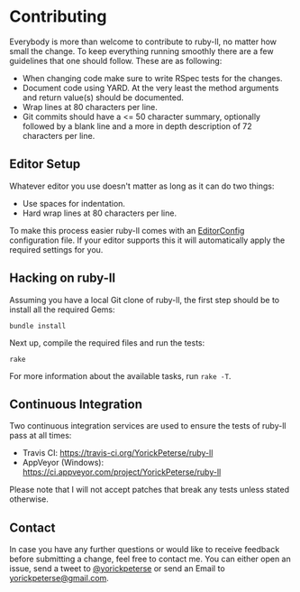 # Contributing

Everybody is more than welcome to contribute to ruby-ll, no matter how small the
change. To keep everything running smoothly there are a few guidelines that one
should follow. These are as following:

* When changing code make sure to write RSpec tests for the changes.
* Document code using YARD. At the very least the method arguments and return
  value(s) should be documented.
* Wrap lines at 80 characters per line.
* Git commits should have a <= 50 character summary, optionally followed by a
  blank line and a more in depth description of 72 characters per line.

## Editor Setup

Whatever editor you use doesn't matter as long as it can do two things:

* Use spaces for indentation.
* Hard wrap lines at 80 characters per line.

To make this process easier ruby-ll comes with an [EditorConfig][editorconfig]
configuration file. If your editor supports this it will automatically apply
the required settings for you.

## Hacking on ruby-ll

Assuming you have a local Git clone of ruby-ll, the first step should be to
install all the required Gems:

    bundle install

Next up, compile the required files and run the tests:

    rake

For more information about the available tasks, run `rake -T`.

## Continuous Integration

Two continuous integration services are used to ensure the tests of ruby-ll pass
at all times:

* Travis CI: <https://travis-ci.org/YorickPeterse/ruby-ll>
* AppVeyor (Windows): <https://ci.appveyor.com/project/YorickPeterse/ruby-ll>

Please note that I will not accept patches that break any tests unless stated
otherwise.

## Contact

In case you have any further questions or would like to receive feedback before
submitting a change, feel free to contact me. You can either open an issue,
send a tweet to [@yorickpeterse][twitter] or send an Email to
<yorickpeterse@gmail.com>.

[editorconfig]:http://editorconfig.org/
[twitter]: https://twitter.com/yorickpeterse
